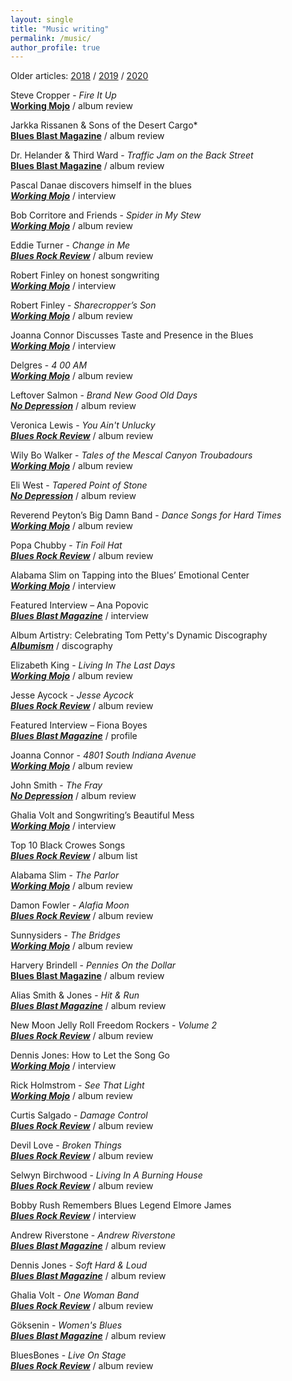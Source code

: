 ```yaml
---
layout: single
title: "Music writing"
permalink: /music/
author_profile: true
---
```

Older articles: [2018](https://steven.ovadia.org/music/2018) / [2019](https://steven.ovadia.org/music/2019) / [2020](https://steven.ovadia.org/music/2020)

Steve Cropper - *Fire It Up*  
[**Working Mojo**](https://www.workingmojo.com/steve-cropper-pairs-youthful-energy-with-aged-wisdom/) / album review

Jarkka Rissanen & Sons of the Desert Cargo*  
[**Blues Blast Magazine**](https://www.bluesblastmagazine.com/jarkka-rissanen-sons-of-the-desert-cargo-album-review/) / album review

Dr. Helander & Third Ward - *Traffic Jam on the Back Street*  
[**Blues Blast Magazine**](https://www.bluesblastmagazine.com/dr-helander-third-ward-traffic-jam-on-the-back-street-album-review/) / album review

Pascal Danae discovers himself in the blues     
[***Working Mojo***](https://www.workingmojo.com/pascal-danae-discovers-himself-in-the-blues/) / interview

Bob Corritore and Friends - *Spider in My Stew*     
[***Working Mojo***](https://www.workingmojo.com/bob-corritore-doesnt-need-the-element-of-surprise-to-charm/) / album review

Eddie Turner - *Change in Me*     
[***Blues Rock Review***](https://bluesrockreview.com/2021/06/eddie-turner-change-in-me-review.html) / album review

Robert Finley on honest songwriting      
[***Working Mojo***](https://www.workingmojo.com/robert-finley-on-honest-songwriting/) / interview

Robert Finley - *Sharecropper’s Son*      
[***Working Mojo***](https://www.workingmojo.com/robert-finely-creates-soulful-memories-on-sharecroppers-son/) / album review

Joanna Connor Discusses Taste and Presence in the Blues    
[***Working Mojo***](https://www.workingmojo.com/joanna-connor-discusses-taste-and-presence-in-the-blues/) / interview

Delgres - *4 00 AM*  
[***Working Mojo***](https://www.workingmojo.com/the-delgres-expand-the-palette-of-the-blues/) / album review

Leftover Salmon - *Brand New Good Old Days*  
[***No Depression***](https://www.nodepression.com/album-reviews/leftover-salmon-brings-pep-to-brand-new-good-old-days) / album review

Veronica Lewis - *You Ain't Unlucky*  
[***Blues Rock Review***](https://bluesrockreview.com/2021/05/veronica-lewis-you-aint-unlucky-review.html) / album review

Wily Bo Walker - *Tales of the Mescal Canyon Troubadours*  
[***Working Mojo***](https://www.workingmojo.com/wily-bo-walker-uses-the-blues-as-a-point-of-departure/) / album review

Eli West - *Tapered Point of Stone*  
[***No Depression***](https://www.nodepression.com/album-reviews/eli-west-makes-every-note-count-on-tapered-point-of-stone) / album review

Reverend Peyton’s Big Damn Band - *Dance Songs for Hard Times*  
[***Working Mojo***](https://www.workingmojo.com/reverend-peytons-big-damn-band-brings-the-80s-to-the-blues/) / album review

Popa Chubby - *Tin Foil Hat*  
[***Blues Rock Review***](https://bluesrockreview.com/2021/04/popa-chubby-tinfoil-hat-review.html) / album review

Alabama Slim on Tapping into the Blues’ Emotional Center    
[***Working Mojo***](https://www.workingmojo.com/alabama-slim-on-tapping-into-the-blues-emotional-center/) / interview

Featured Interview – Ana Popovic    
[***Blues Blast Magazine***](https://www.bluesblastmagazine.com/featured-interview-ana-popovic-2/) / interview

Album Artistry: Celebrating Tom Petty's Dynamic Discography    
[***Albumism***](https://www.albumism.com/discographies?author=5b6b9749562fa7f6152eecfc) / discography

Elizabeth King - *Living In The Last Days*  
[***Working Mojo***](https://www.workingmojo.com/elizabeth-kings-spirituality-is-rooted-in-earthly-challenges/) / album review

Jesse Aycock - *Jesse Aycock*  
[***Blues Rock Review***](https://bluesrockreview.com/2021/04/jesse-aycock-jesse-aycock-review.html) / album review

Featured Interview – Fiona Boyes  
[***Blues Blast Magazine***](https://www.bluesblastmagazine.com/featured-interview-fiona-boyes-2/) / profile

Joanna Connor - *4801 South Indiana Avenue*  
[***Working Mojo***](https://www.workingmojo.com/joanna-connor-shares-nutritious-guitar-candy/) / album review

John Smith - *The Fray*  
[***No Depression***](https://www.nodepression.com/album-reviews/session-work-informs-john-smiths-sensitive-exploration-of-sadness-on-the-fray) / album review

Ghalia Volt and Songwriting’s Beautiful Mess    
[***Working Mojo***](https://www.workingmojo.com/ghalia-volt-and-songwritings-beautiful-mess/) / interview

Top 10 Black Crowes Songs    
[***Blues Rock Review***](https://bluesrockreview.com/2021/03/top-10-black-crowes-songs.html) / album list

Alabama Slim - *The Parlor*  
[***Working Mojo***](https://www.workingmojo.com/alabama-slim-brings-delightful-chaos-to-the-blues/) / album review

Damon Fowler - *Alafia Moon*  
[***Blues Rock Review***](https://bluesrockreview.com/2021/03/damon-fowler-alafia-moon-review.html) / album review

Sunnysiders - *The Bridges*  
[***Working Mojo***](https://www.workingmojo.com/sunnysiders-bridges-review/) / album review

Harvery Brindell - *Pennies On the Dollar*  
[**Blues Blast Magazine**](https://www.bluesblastmagazine.com/harvey-brindell-pennies-on-the-dollar-album-review/) / album review

Alias Smith & Jones - *Hit & Run*  
[***Blues Blast Magazine***](https://www.bluesblastmagazine.com/alias-smith-jones-hit-run-album-review/) / album review

New Moon Jelly Roll Freedom Rockers - *Volume 2*  
[***Blues Rock Review***](https://bluesrockreview.com/2021/03/new-moon-jelly-roll-freedom-rockers-vol-2-review.html) / album review

Dennis Jones: How to Let the Song Go  
[***Working Mojo***](https://www.workingmojo.com/dennis-jones-how-to-let-the-song-go/) / interview

Rick Holmstrom - *See That Light*  
[***Working Mojo***](https://www.workingmojo.com/rick-holmstrom-keeps-the-garage-clean/) / album review

Curtis Salgado - *Damage Control*  
[***Blues Rock Review***](https://bluesrockreview.com/2021/02/curtis-salgado-damage-control-review.html) / album review

Devil Love - *Broken Things*  
[***Blues Rock Review***](https://bluesrockreview.com/2021/02/devil-love-broken-things-review.html) / album review

Selwyn Birchwood - *Living In A Burning House*  
[***Blues Rock Review***](https://bluesrockreview.com/2021/02/selwyn-birchwood-living-in-a-burning-house-review.html) / album review

Bobby Rush Remembers Blues Legend Elmore James  
[***Blues Rock Review***](https://bluesrockreview.com/2021/01/bobby-rush-remembers-blues-legend-elmore-james.html) / interview

Andrew Riverstone - *Andrew Riverstone*  
[***Blues Blast Magazine***](http://www.bluesblastmagazine.com/andrew-riverstone-andrew-riverstone-album-review/) / album review

Dennis Jones - *Soft Hard & Loud*  
[***Blues Blast Magazine***](http://www.bluesblastmagazine.com/dennis-jones-soft-hard-loud-album-review/) / album review

Ghalia Volt - *One Woman Band*  
[***Blues Rock Review***](https://bluesrockreview.com/2021/01/ghalia-volt-one-woman-band-review.html) / album review

Göksenin - *Women's Blues*  
[***Blues Blast Magazine***](http://www.bluesblastmagazine.com/goksenin-womens-blues-album-review/) / album review

BluesBones - *Live On Stage*  
[***Blues Rock Review***](https://bluesrockreview.com/2021/01/the-bluesbones-live-on-stage-review.html) / album review